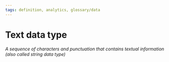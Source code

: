 ```yaml
---
tags: definition, analytics, glossary/data
---
```

#  Text data type
*A sequence of characters and punctuation that contains textual information (also called string data type)*